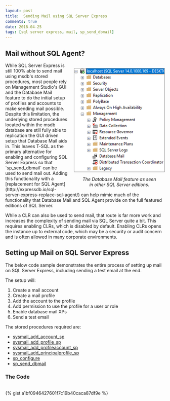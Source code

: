 ```yaml
---
layout: post
title:  Sending Mail using SQL Server Express
comments: true
date: 2018-04-25
tags: [sql server express, mail, sp_send_dbmail]
---
```


## Mail without SQL Agent?
<div style="float: right; padding-left: 20px; overflow: hidden">
<br/>
<img style="display: block;  border: 1px solid gray;" src="../img/database_mail.png" title="Microsoft Certified Professional" alt="Microsoft Certified Professional">
<p style="text-align: center; font-style: italic;">The Database Mail feature as seen <br/> in other SQL Server editions.</p>
</div>
While SQL Server Express is still 100% able to send mail using msdb's stored procedures,
most people rely on Management Studio's GUI and the Database Mail feature to do the initial setup of profiles and accounts
to make sending mail possible. Despite this limitation, the underlying stored procedures located within the msdb database are still fully able to replication the GUI driven setup that Database Mail aids in. This leaves T-SQL as the primary alternative for enabling and configuring SQL Server Express so that `sp_send_dbmail` can be used to send mail out. Adding this functionality with a [replacement for SQL Agent](http://expressdb.io/sql-server-express-replace-sql-agent/) can help mimic much of the functionality that Database Mail and SQL Agent provide on the full featured editions of SQL Server.

While a CLR can also be used to send mail, that route is far more work and increases the complexity of
sending mail via SQL Server quite a bit. This requires enabling CLRs, which is disabled by default. Enabling CLRs opens the instance up to external code, which may be a security or audit concern and is often allowed in many corporate environments.

## Setting up Mail on SQL Server Express

The below code sample demonstrates the entire process of setting up mail on SQL Server Express,
including sending a test email at the end.

The setup will:

1. Create a mail account
2. Create a mail profile
3. Add the account to the profile
4. Add permission to use the profile for a user or role
5. Enable database mail XPs
6. Send a test email

The stored procedures required are:

* [sysmail_add_account_sp](https://docs.microsoft.com/en-us/sql/relational-databases/system-stored-procedures/sysmail-add-account-sp-transact-sql?view=sql-server-2017)
* [sysmail_add_profile_sp](https://docs.microsoft.com/en-us/sql/relational-databases/system-stored-procedures/sysmail-add-profile-sp-transact-sql?view=sql-server-2017)
* [sysmail_add_profileaccount_sp](https://docs.microsoft.com/en-us/sql/relational-databases/system-stored-procedures/sysmail-add-profileaccount-sp-transact-sql?view=sql-server-2017)
* [sysmail_add_principalprofile_sp](https://docs.microsoft.com/en-us/sql/relational-databases/system-stored-procedures/sysmail-add-principalprofile-sp-transact-sql?view=sql-server-2017)
* [sp_configure](https://docs.microsoft.com/en-us/sql/relational-databases/system-stored-procedures/sp-configure-transact-sql?view=sql-server-2017)
* [sp_send_dbmail](https://docs.microsoft.com/en-us/sql/relational-databases/system-stored-procedures/sp-send-dbmail-transact-sql?view=sql-server-2017)

### The Code
<br/>
{% gist a1bf0946427601f7c19b40caca87df9e %}
